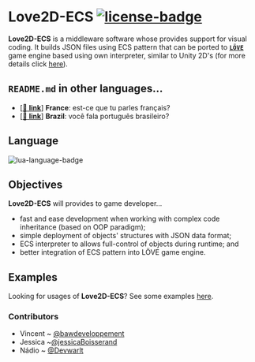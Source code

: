 # Love2D-ECS [![license-badge]][license]
**Love2D-ECS** is a middleware software whose provides support for visual coding. It builds JSON files using ECS pattern that can be ported to [**`LÖVE`**][ref-1] game engine based using own interpreter, similar to Unity 2D's (for more details click [here][ref-2]).

## `README.md` in other languages...
- [[:link: **link**][readme-fr]] **France**: est-ce que tu parles français?
- [[:link: **link**][readme-br]] **Brazil**: você fala português brasileiro?

## Language
![lua-language-badge]

## Objectives
**Love2D-ECS** will provides to game developer...
- fast and ease development when working with complex code inheritance (based on OOP paradigm);
- simple deployment of objects' structures with JSON data format;
- ECS interpreter to allows full-control of objects during runtime; and
- better integration of ECS pattern into LÖVE game engine.

## Examples
Looking for usages of **Love2D-ECS**? See some examples [here][ref-3].

### Contributors
- Vincent ~ [@bawdeveloppement][vincent-ref]
- Jessica ~[@jessicaBoisserand][jessica-ref]
- Nádio ~ [@Devwarlt][nadio-ref]

[readme-fr]: /README_fr.md
[readme-br]: /README_br.md

[ref-1]: https://love2d.org/
[ref-2]: https://learn.unity.com/tutorial/entity-component-system
[ref-3]: /docs/basic-examples.md

[vincent-ref]: https://github.com/bawdeveloppement
[jessica-ref]: https://github.com/jessicaBoisserand
[nadio-ref]: https://github.com/Devwarlt

[lua-language-badge]: https://img.shields.io/badge/Lua-5.4%2B-blue?logo=lua&style=plastic

[license-badge]: https://img.shields.io/badge/MIT-gray?style=plastic
[license]: /LICENSE
